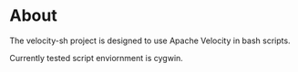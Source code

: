 # About
The velocity-sh project is designed to use Apache Velocity in bash scripts.

Currently tested script enviornment is cygwin.
